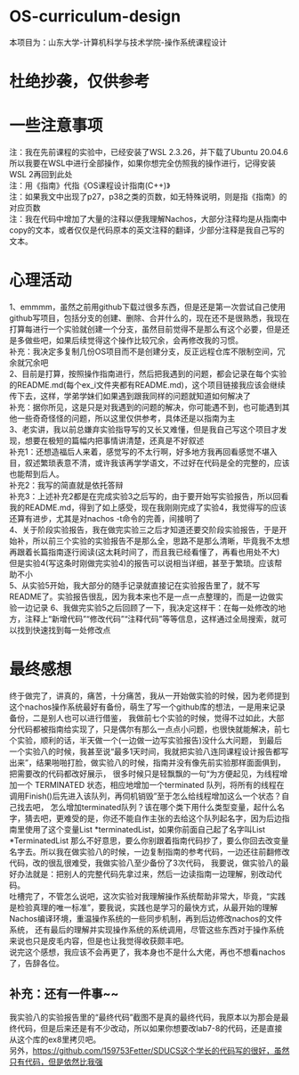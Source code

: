 # OS-curriculum-design

本项目为：山东大学-计算机科学与技术学院-操作系统课程设计  
# 杜绝抄袭，仅供参考
# 一些注意事项

注：我在先前课程的实验中，已经安装了WSL 2.3.26，并下载了Ubuntu 20.04.6  
所以我要在WSL中进行全部操作，如果你想完全仿照我的操作进行，记得安装WSL 2再回到此处  
注：用《指南》代指《OS课程设计指南(C++)》  
注：如果我文中出现了p27，p38之类的页数，如无特殊说明，则是指《指南》的对应页数  
注：我在代码中增加了大量的注释以便我理解Nachos，大部分注释均是从指南中copy的文本，或者仅仅是代码原本的英文注释的翻译，少部分注释是我自己写的文本。  
# 心理活动

1、emmmm，虽然之前用github下载过很多东西，但是还是第一次尝试自己使用github写项目，包括分支的创建、删除、合并什么的，现在还不是很熟悉，我现在打算每进行一个实验就创建一个分支，虽然目前觉得不是那么有这个必要，但是还是多做些吧，如果后续觉得这个操作比较冗余，会再修改我的习惯。  
补充：我决定多复制几份OS项目而不是创建分支，反正远程仓库不限制空间，冗余就冗余吧  
2、目前是打算，按照操作指南进行，然后把我遇到的问题，都会记录在每个实验的README.md(每个ex_i文件夹都有README.md)，这个项目链接我应该会继续传下去，这样，学弟学妹们如果遇到跟我同样的问题就知道如何解决了  
补充：据你所见，这是只是对我遇到的问题的解决，你可能遇不到，也可能遇到其他一些奇奇怪怪的问题，所以这里仅供参考，具体还是以指南为主  
3、老实讲，我以前总嫌弃实验指导写的又长又难懂，但是我自己写这个项目才发现，想要在极短的篇幅内把事情讲清楚，还真是不好叙述  
补充1：还想造福后人来着，感觉写的不太行啊，好多地方我再回看感觉不堪入目，叙述繁琐表意不清，或许我该再学学语文，不过好在代码是全的完整的，应该也能帮到后人。  
补充2：我写的简直就是依托答辩  
补充3：上述补充2都是在完成实验3之后写的，由于要开始写实验报告，所以回看我的README.md，得到了如上感受，现在我刚刚完成了实验4，我觉得写的应该还算有进步，尤其是对nachos -t命令的完善，间接明了  
4、关于阶段实验报告，我在做完实验三之后才知道还要交阶段实验报告，于是开始补，所以前三个实验的实验报告不是那么全，思路不是那么清晰，毕竟我不太想再跟着长篇指南逐行阅读(这太耗时间了，而且我已经看懂了，再看也用处不大)
但是实验4(写这条时刚做完实验4)的报告可以说相当详细，甚至于繁琐。应该帮助不小  
5、从实验5开始，我大部分的随手记录就直接记在实验报告里了，就不写README了。实验报告很乱，因为我本来也不是一点一点整理的，而是一边做实验一边记录
6、我做完实验5之后回顾了一下，我决定这样干：在每一处修改的地方，注释上“新增代码”“修改代码”“注释代码”等等信息，这样通过全局搜索，就可以找到快速找到每一处修改点

# 最终感想
终于做完了，讲真的，痛苦，十分痛苦，我从一开始做实验的时候，因为老师提到这个nachos操作系统最好有备份，萌生了写一个github库的想法，一是用来记录备份，二是别人也可以进行借鉴，
我做前七个实验的时候，觉得不过如此，大部分代码都被指南给实现了，只是偶尔有那么一点点小问题，也很快就能解决，前七个实验，顺利的话，半天做一个(一边做一边写实验报告)没什么大问题，
到最后一个实验八的时候，我甚至说“最多1天时间，我就把实验八连同课程设计报告都写出来”，结果啪啪打脸，做实验八的时候，指南并没有像先前实验那样面面俱到，把需要改的代码都改好展示，
很多时候只是轻飘飘的一句“为方便起见，为线程增加一个 TERMINATED 状态，相应地增加一个terminated 队列，将所有的线程在调用Finish()后先进入该队列，再伺机销毁”至于怎么给线程增加这么一个状态？自己找去吧，
怎么增加terminated队列？该在哪个类下用什么类型变量，起什么名字，猜去吧，更难受的是，你还不能自作主张的去给这个队列起名字，因为后边指南里使用了这个变量List *terminatedList，如果你前面自己起了名字叫List *TerminatedList
那么不好意思，要么你别跟着指南代码抄了，要么你回去改变量名字去。所以我在做实验八的时候，一边复制指南的参考代码，一边还往前翻修改代码，改的很乱很难受，我做实验八至少备份了3次代码，
我要说，做实验八的最好办法就是：把别人的完整代码先拿过来，然后一边读指南一边理解，别改动代码。  
吐槽完了，不管怎么说吧，这次实验对我理解操作系统帮助非常大，毕竟，“实践是检验真理的唯一标准”，要我说，实践也是学习的最快方式，从最开始的理解Nachos编译环境，重温操作系统的一些同步机制，再到后边修改nachos的文件系统，
还有最后的理解并实现操作系统的系统调用，尽管这些东西对于操作系统来说也只是皮毛内容，但是也让我觉得收获颇丰吧。  
说完这个感想，我应该不会再更了，我本身也不是什么大佬，再也不想看nachos了，告辞各位。
## 补充：还有一件事~~
我实验八的实验报告里的“最终代码”截图不是真的最终代码，我原本以为那会是最终代码，但是后来还是有不少改动，所以如果你想要改lab7-8的代码，还是直接从这个库的ex8里拷贝吧。  
另外，https://github.com/159753Fetter/SDUCS这个学长的代码写的很好，虽然只有代码，但是依然比我强
